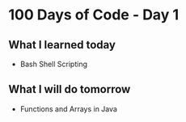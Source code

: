 # 100 Days of Code - Day 1

## What I learned today

* Bash Shell Scripting

## What I will do tomorrow

* Functions and Arrays in Java

